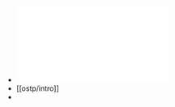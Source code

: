 - ![Operating Systems Three Easy Pieces.pdf](../assets/Operating_Systems_Three_Easy_Pieces_1668902771022_0.pdf)
- [[ostp/intro]]
-